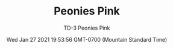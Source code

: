 ---
category: "wall-covering"
date: Wed Jan 27 2021 19:53:56 GMT-0700 (Mountain Standard Time)
description: "null"
designer: "Thomas Darnell"
href: "https://www.areaenvironments.com/thomas-darnell"
image_primary: "./img/Peonies+Pink+art.jpg"
image_secondary: "./img/Pink+Interior.jpg"
image_thumb: "./img/Thomas+Darnell.png"
manufacturer: "Area Environments"
slug: "/manufacturers/area-environments/wall-covering/peonies-pink"
slug_destination: area-environments,
subtitle: "TD-3  Peonies Pink"
tags:
  - "area-environments"
  - "wall-covering"
title: "Peonies Pink"
---